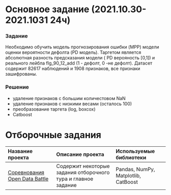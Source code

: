 # Основное задание (2021.10.30-2021.1031  24ч)

### Задание
Необходимо обучить модель прогнозирования ошибки (MPP) модели оценки вероятности дефолта (PD модель). Таргетом является абсолютная разность предсказания модели ( PD верояность [0,1]) и реального лейбла flg_90_12_add (1 - дефолт, 0 -не дефолт).
Датасет содержит 82617 наблюдений и 1908 признаков, все признаки зашифрованы.

### Решение
* удаление признаков с большим количестовом NaN
* удаление признаков с низкими весами (осталось 100)
* преобразование таргета (log, boxcox)
* Catboost

# Отборочные задания

| Название проекта                                                                                                                                                                                                                                                                                                                                                                                                                                                        | Описание проекта                                                                                                                                                                  | Используемые библиотеки                                  |
| :-----------------------------------------------------------------------------------------------------------------------------------------------------------------------------------------------------------------------------------------------------------------------------------------------------------------------------------------------------------------------------------------------------------------------------------------------------------------------|:----------------------------------------------------------------------------------------------------------------------------------------------------------------------------------|:---------------------------------------------------------|
| [Соревнования Open Data Battle](https://github.com/MokryYezhik/ds_ml_projects/tree/main/open_data_battle_bank_otkrytie)                                                                                                                                                                                                                                                                                    |Содержит некоторые задания отборочного тура и главное задание| Pandas, NumPy, Matplotlib, CatBoost                      |
